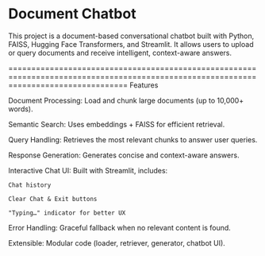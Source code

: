 Document Chatbot 
=======================================================================================================================================

This project is a document-based conversational chatbot built with Python, FAISS, Hugging Face Transformers, and Streamlit.
It allows users to upload or query documents and receive intelligent, context-aware answers.

======================================================================================================================================
Features

Document Processing: Load and chunk large documents (up to 10,000+ words).

Semantic Search: Uses embeddings + FAISS for efficient retrieval.

Query Handling: Retrieves the most relevant chunks to answer user queries.

Response Generation: Generates concise and context-aware answers.

Interactive Chat UI: Built with Streamlit, includes:

	Chat history

	Clear Chat & Exit buttons

	"Typing…" indicator for better UX

Error Handling: Graceful fallback when no relevant content is found.

Extensible: Modular code (loader, retriever, generator, chatbot UI).
